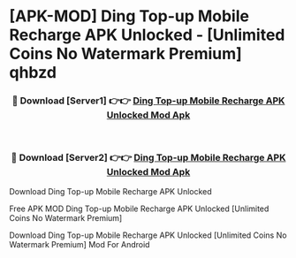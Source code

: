 # [APK-MOD] Ding Top-up  Mobile Recharge APK Unlocked - [Unlimited Coins No Watermark Premium] qhbzd



<div align="center">
<h3>🔴 Download [Server1] 👉👉 <a href="https://momento.my/?title=Ding_Top-up__Mobile_Recharge_APK_Unlocked">Ding Top-up  Mobile Recharge APK Unlocked Mod Apk</a></h3><br>

<h3>🔴 Download [Server2] 👉👉 <a href="https://momento.my/?title=Ding_Top-up__Mobile_Recharge_APK_Unlocked">Ding Top-up  Mobile Recharge APK Unlocked Mod Apk</a></h3>
</div>



Download Ding Top-up  Mobile Recharge APK Unlocked 

Free APK MOD Ding Top-up  Mobile Recharge APK Unlocked [Unlimited Coins No Watermark Premium]

Download Ding Top-up  Mobile Recharge APK Unlocked [Unlimited Coins No Watermark Premium] Mod For Android
